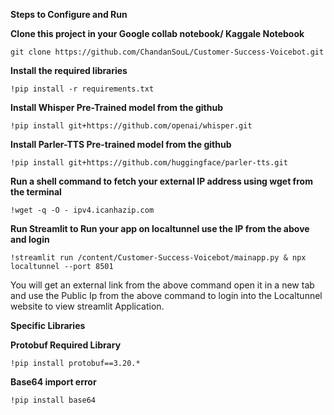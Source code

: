 **Steps to Configure and Run**

**Clone this project in your Google collab notebook/ Kaggale Notebook**

```git clone https://github.com/ChandanSouL/Customer-Success-Voicebot.git```

**Install the required libraries**

```!pip install -r requirements.txt```

**Install Whisper Pre-Trained model from the github**

```!pip install git+https://github.com/openai/whisper.git```

**Install Parler-TTS Pre-trained model from the github**

```!pip install git+https://github.com/huggingface/parler-tts.git```

**Run a shell command to fetch your external IP address using wget from the terminal**

```!wget -q -O - ipv4.icanhazip.com```

**Run Streamlit to Run your app on localtunnel use the IP from the above and login**

```!streamlit run /content/Customer-Success-Voicebot/mainapp.py & npx localtunnel --port 8501```

You will get an external link from the above command open it in a new tab and use the Public Ip from the above command to login into the Localtunnel website to view streamlit Application.

**Specific Libraries <Debug>**

**Protobuf Required Library**

```!pip install protobuf==3.20.*```

**Base64 import error**

```!pip install base64```


